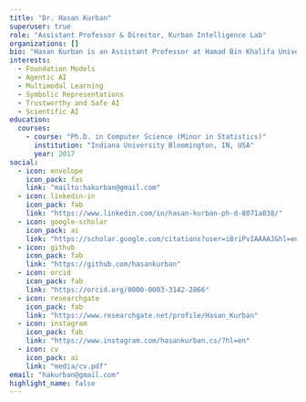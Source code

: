 ```yaml
---
title: "Dr. Hasan Kurban"
superuser: true
role: "Assistant Professor & Director, Kurban Intelligence Lab"
organizations: []
bio: "Hasan Kurban is an Assistant Professor at Hamad Bin Khalifa University (HBKU), where he directs the Kurban Intelligence Lab. He also holds adjunct appointments at Indiana University Bloomington and Texas A&M University at Qatar. His research focuses on foundation models, agentic AI, multimodal learning, symbolic and graph-based representations, and trustworthy AI for scientific and engineering applications. His group develops methods that bridge structure and data-driven learning, with an emphasis on semantic alignment, physics-informed modeling, and low-latency deployment. His work has been published in top venues including ICML, NeurIPS, ICLR, CVPR, and ACL, and in journals such as Scientific Reports, Machine Learning: Science and Technology, and IEEE Access. He serves on the editorial board of Nature Scientific Reports and regularly reviews for leading AI conferences including ICLR, IJCAI, KDD, and DSAA. His research has been supported by the Qatar Research, Development and Innovation Council (QRDI) and Texas A&M University."
interests:
  - Foundation Models
  - Agentic AI
  - Multimodal Learning
  - Symbolic Representations
  - Trustworthy and Safe AI
  - Scientific AI
education:
  courses:
    - course: "Ph.D. in Computer Science (Minor in Statistics)"
      institution: "Indiana University Bloomington, IN, USA"
      year: 2017
social:
  - icon: envelope
    icon_pack: fas
    link: "mailto:hakurban@gmail.com"
  - icon: linkedin-in
    icon_pack: fab
    link: "https://www.linkedin.com/in/hasan-kurban-ph-d-8071a038/"
  - icon: google-scholar
    icon_pack: ai
    link: "https://scholar.google.com/citations?user=i8riPvIAAAAJ&hl=en"
  - icon: github
    icon_pack: fab
    link: "https://github.com/hasankurban"
  - icon: orcid
    icon_pack: fab
    link: "https://orcid.org/0000-0003-3142-2866"
  - icon: researchgate
    icon_pack: fab
    link: "https://www.researchgate.net/profile/Hasan_Kurban"
  - icon: instagram
    icon_pack: fab
    link: "https://www.instagram.com/hasankurban.cs/?hl=en"
  - icon: cv
    icon_pack: ai
    link: "media/cv.pdf"
email: "hakurban@gmail.com"
highlight_name: false
---
```

